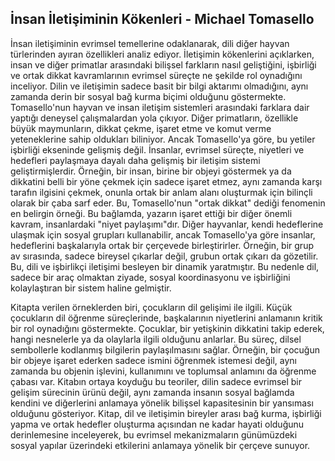 ## İnsan İletişiminin Kökenleri - Michael Tomasello


İnsan iletişiminin evrimsel temellerine odaklanarak, dili diğer hayvan türlerinden ayıran özellikleri analiz ediyor. İletişimin kökenlerini açıklarken, insan ve diğer primatlar arasındaki bilişsel farkların nasıl geliştiğini, işbirliği ve ortak dikkat kavramlarının evrimsel süreçte ne şekilde rol oynadığını inceliyor. Dilin ve iletişimin sadece basit bir bilgi aktarımı olmadığını, aynı zamanda derin bir sosyal bağ kurma biçimi olduğunu göstermekte. Tomasello'nun hayvan ve insan iletişim sistemleri arasındaki farklara dair yaptığı deneysel çalışmalardan yola çıkıyor. Diğer primatların, özellikle büyük maymunların, dikkat çekme, işaret etme ve komut verme yeteneklerine sahip oldukları biliniyor. Ancak Tomasello'ya göre, bu yetiler işbirliği ekseninde gelişmiş değil. İnsanlar, evrimsel süreçte, niyetleri ve hedefleri paylaşmaya dayalı daha gelişmiş bir iletişim sistemi geliştirmişlerdir. Örneğin, bir insan, birine bir objeyi göstermek ya da dikkatini belli bir yöne çekmek için sadece işaret etmez, aynı zamanda karşı tarafın ilgisini çekmek, onunla ortak bir anlam alanı oluşturmak için bilinçli olarak bir çaba sarf eder. Bu, Tomasello'nun "ortak dikkat" dediği fenomenin en belirgin örneği. Bu bağlamda, yazarın işaret ettiği bir diğer önemli kavram, insanlardaki "niyet paylaşımı"dır. Diğer hayvanlar, kendi hedeflerine ulaşmak için sosyal grupları kullanabilir, ancak Tomasello'ya göre insanlar, hedeflerini başkalarıyla ortak bir çerçevede birleştirirler. Örneğin, bir grup av sırasında, sadece bireysel çıkarlar değil, grubun ortak çıkarı da gözetilir. Bu, dili ve işbirlikçi iletişimi besleyen bir dinamik yaratmıştır. Bu nedenle dil, sadece bir araç olmaktan ziyade, sosyal koordinasyonu ve işbirliğini kolaylaştıran bir sistem haline gelmiştir.

Kitapta verilen örneklerden biri, çocukların dil gelişimi ile ilgili. Küçük çocukların dil öğrenme süreçlerinde, başkalarının niyetlerini anlamanın kritik bir rol oynadığını göstermekte. Çocuklar, bir yetişkinin dikkatini takip ederek, hangi nesnelerle ya da olaylarla ilgili olduğunu anlarlar. Bu süreç, dilsel sembollerle kodlanmış bilgilerin paylaşılmasını sağlar. Örneğin, bir çocuğun bir objeye işaret ederken sadece ismini öğrenmek istemesi değil, aynı zamanda bu objenin işlevini, kullanımını ve toplumsal anlamını da öğrenme çabası var. Kitabın ortaya koyduğu bu teoriler, dilin sadece evrimsel bir gelişim sürecinin ürünü değil, aynı zamanda insanın sosyal bağlamda kendini ve diğerlerini anlamaya yönelik bilişsel kapasitesinin bir yansıması olduğunu gösteriyor. Kitap, dil ve iletişimin bireyler arası bağ kurma, işbirliği yapma ve ortak hedefler oluşturma açısından ne kadar hayati olduğunu derinlemesine inceleyerek, bu evrimsel mekanizmaların günümüzdeki sosyal yapılar üzerindeki etkilerini anlamaya yönelik bir çerçeve sunuyor.





